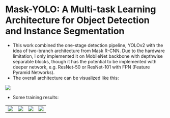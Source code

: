 # Mask-YOLO: A Multi-task Learning Architecture for Object Detection and Instance Segmentation

- This work combined the one-stage detection pipeline, YOLOv2 with the idea of two-branch architecture from Mask R-CNN. Due to the hardware limitation, I only implemented it on MobileNet backbone with depthwise separable blocks, though it has the potential to be implemented with deeper network, e.g. ResNet-50 or ResNet-101 with FPN (Feature Pyramid Networks).
- The overall architecture can be visualized like this: 

<img src="https://github.com/jianing-sun/Mask-YOLO/blob/master/asset/mask_yolo.png" />

- Some training results:

<table sytle="border: 0px;">
<tr>

<td><img src="https://github.com/jianing-sun/Mask-YOLO/blob/master/asset/InferMaskYOLO-Shapes-Dec-28-16-29.png" ></td>

<td><img src="https://github.com/jianing-sun/Mask-YOLO/blob/master/asset/InferMaskYOLO-Shapes-Dec-28-16-31.png" ></td>

<td><img src="https://github.com/jianing-sun/Mask-YOLO/blob/master/asset/InferMaskYOLO-Shapes-Dec-28-16-32.png" ></td>
<td><img src="https://github.com/jianing-sun/Mask-YOLO/blob/master/asset/InferMaskYOLO-Shapes-Dec-28-16-33.png" ></td>
</tr>
</table>